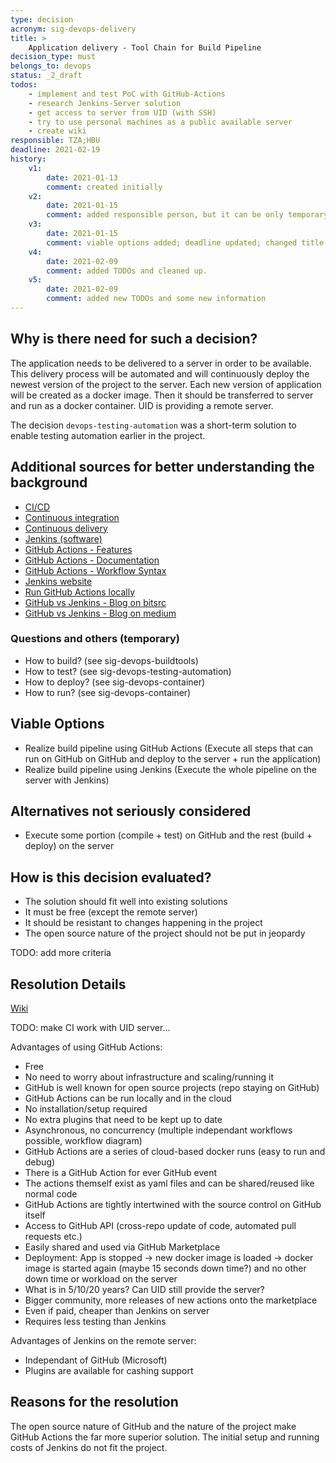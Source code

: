 ```yaml
---
type: decision
acronym: sig-devops-delivery
title: >
    Application delivery - Tool Chain for Build Pipeline
decision_type: must
belongs_to: devops
status: _2_draft
todos:
    - implement and test PoC with GitHub-Actions
    - research Jenkins-Server solution
    - get access to server from UID (with SSH)
    - try to use personal machines as a public available server 
    - create wiki
responsible: TZA;HBU
deadline: 2021-02-19
history:
    v1:
        date: 2021-01-13
        comment: created initially
    v2: 
        date: 2021-01-15
        comment: added responsible person, but it can be only temporary; First explanation of "Why is there need for such a decision?"
    v3: 
        date: 2021-01-15
        comment: viable options added; deadline updated; changed title
    v4:
        date: 2021-02-09
        comment: added TODOs and cleaned up.
    v5:
        date: 2021-02-09
        comment: added new TODOs and some new information
---
```


## Why is there need for such a decision?

The application needs to be delivered to a server in order to be available.
This delivery process will be automated and will continuously deploy the newest version of the project to the server.
Each new version of application will be created as a docker image.
Then it should be transferred to server and run as a docker container. 
UID is providing a remote server.

The decision `devops-testing-automation` was a short-term solution to enable testing automation earlier in the project.

## Additional sources for better understanding the background

- [CI/CD](https://en.wikipedia.org/wiki/CI/CD)
- [Continuous integration](https://en.wikipedia.org/wiki/Continuous_integration)
- [Continuous delivery](https://en.wikipedia.org/wiki/Continuous_delivery)
- [Jenkins (software)](https://en.wikipedia.org/wiki/Jenkins_(software))
- [GitHub Actions - Features](https://github.com/features/actions)
- [GitHub Actions - Documentation](https://docs.github.com/en/actions)
- [GitHub Actions - Workflow Syntax](https://docs.github.com/en/actions/reference/workflow-syntax-for-github-actions)
- [Jenkins website](https://www.jenkins.io/)
- [Run GitHub Actions locally](https://github.com/nektos/act)
- [GitHub vs Jenkins - Blog on bitsrc](https://blog.bitsrc.io/github-actions-or-jenkins-making-the-right-choice-for-you-9ac774684c8)
- [GitHub vs Jenkins - Blog on medium](https://medium.com/swlh/will-github-actions-kill-off-jenkins-f85e614bb8d3)

### Questions and others (temporary)

* How to build? (see sig-devops-buildtools)
* How to test? (see sig-devops-testing-automation)
* How to deploy? (see sig-devops-container)
* How to run? (see sig-devops-container)

## Viable Options

- Realize build pipeline using GitHub Actions (Execute all steps that can run on GitHub on GitHub and deploy to the server + run the application)
- Realize build pipeline using Jenkins (Execute the whole pipeline on the server with Jenkins)

## Alternatives not seriously considered

- Execute some portion (compile + test) on GitHub and the rest (build + deploy) on the server

## How is this decision evaluated?

- The solution should fit well into existing solutions
- It must be free (except the remote server)
- It should be resistant to changes happening in the project
- The open source nature of the project should not be put in jeopardy

TODO: add more criteria

## Resolution Details

[Wiki](https://github.com/EVATool/evatool-backend/wiki/DevOps-Delivery)

TODO: make CI work with UID server...

Advantages of using GitHub Actions:
- Free
- No need to worry about infrastructure and scaling/running it
- GitHub is well known for open source projects (repo staying on GitHub)
- GitHub Actions can be run locally and in the cloud
- No installation/setup required
- No extra plugins that need to be kept up to date
- Asynchronous, no concurrency (multiple independant workflows possible, workflow diagram)
- GitHub Actions are a series of cloud-based docker runs (easy to run and debug)
- There is a GitHub Action for ever GitHub event
- The actions themself exist as yaml files and can be shared/reused like normal code
- GitHub Actions are tightly intertwined with the source control on GitHub itself
- Access to GitHub API (cross-repo update of code, automated pull requests etc.)
- Easily shared and used via GitHub Marketplace
- Deployment: App is stopped -> new docker image is loaded -> docker image is started again (maybe 15 seconds down time?) and no other down time or workload on the server
- What is in 5/10/20 years? Can UID still provide the server?
- Bigger community, more releases of new actions onto the marketplace
- Even if paid, cheaper than Jenkins on server
- Requires less testing than Jenkins

Advantages of Jenkins on the remote server:
- Independant of GitHub (Microsoft)
- Plugins are available for cashing support

## Reasons for the resolution

The open source nature of GitHub and the nature of the project make GitHub Actions the far more superior solution.
The initial setup and running costs of Jenkins do not fit the project.
